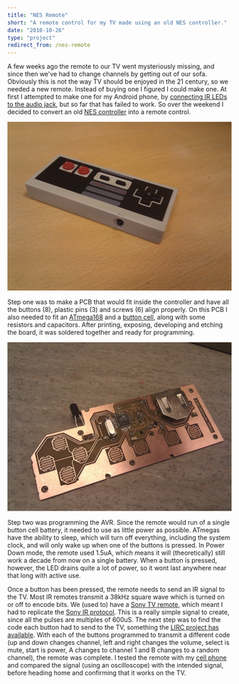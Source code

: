 ```yaml
---
title: "NES Remote"
short: "A remote control for my TV made using an old NES controller."
date: "2010-10-26"
type: "project"
redirect_from: /nes-remote
---
```



A few weeks ago the remote to our TV went mysteriously missing, and since then we've had to change channels by getting out of our sofa. Obviously this is not the way TV should be enjoyed in the 21 century, so we needed a new remote. Instead of buying one I figured I could make one. At first I attempted to make one for my Android phone, by [connecting IR LEDs to the audio jack](http://www.lirc.org/html/audio.html), but so far that has failed to work. So over the weekend I decided to convert an old [NES controller](http://shop.ebay.com/i.html?_nkw=nes+controller) into a remote control.

![nesremote1.jpg](nesremote1.jpg)

Step one was to make a PCB that would fit inside the controller and have all the buttons (8), plastic pins (3) and screws (6) align properly. On this PCB I also needed to fit an [ATmega168](http://www.avrfreaks.net/index.php?module=Freaks%20Devices&func=displayDev&objectid=78) and a [button cell](http://en.wikipedia.org/wiki/Button_cell), along with some resistors and capacitors. After printing, exposing, developing and etching the board, it was soldered together and ready for programming.

![nesremote2.jpg](nesremote2.jpg)

Step two was programming the AVR. Since the remote would run of a single button cell battery, it needed to use as little power as possible. ATmegas have the ability to sleep, which will turn off everything, including the system clock, and will only wake up when one of the buttons is pressed. In Power Down mode, the remote used 1.5uA, which means it will (theoretically) still work a decade from now on a single battery. When a button is pressed, however, the LED drains quite a lot of power, so it wont last anywhere near that long with active use.

Once a button has been pressed, the remote needs to send an IR signal to the TV. Most IR remotes transmit a 38kHz square wave which is turned on or off to encode bits. We (used to) have a [Sony TV remote](http://lirc.sourceforge.net/remotes/sony/RM-836.jpg), which meant I had to replicate the [Sony IR protocol](http://users.telenet.be/davshomepage/sony.htm). This is a really simple signal to create, since all the pulses are multiples of 600uS. The next step was to find the code each button had to send to the TV, something the [LIRC project has available](http://lirc.sourceforge.net/remotes/sony/RM-836). With each of the buttons programmed to transmit a different code (up and down changes channel, left and right changes the volume, select is mute, start is power, A changes to channel 1 and B changes to a random channel), the remote was complete. I tested the remote with my [cell phone](http://www.ehow.com/how_5466798_use-tv-remote-isnt-dead.html) and compared the signal (using an oscilloscope) with the intended signal, before heading home and confirming that it works on the TV.
